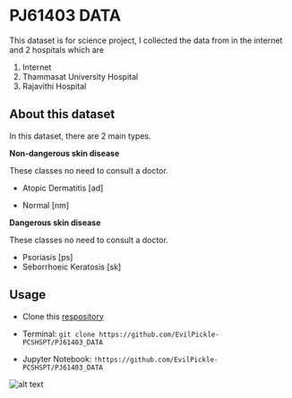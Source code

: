 # PJ61403 DATA
This dataset is for science project, I collected the data from in the internet and 2 hospitals which are
 1. Internet
 2. Thammasat University Hospital
 3. Rajavithi Hospital

## About this dataset

In this dataset, there are 2 main types.

**Non-dangerous skin disease**

These classes no need to consult a doctor.
- Atopic Dermatitis [ad]

- Normal [nm]


**Dangerous skin disease**

These classes no need to consult a doctor.

* Psoriasis [ps]
* Seborrhoeic Keratosis [sk]

## Usage
* Clone this [respository](https://github.com/EvilPickle-PCSHSPT/PJ61403_DATA)

* Terminal: `git clone https://github.com/EvilPickle-PCSHSPT/PJ61403_DATA`

* Jupyter Notebook: `!https://github.com/EvilPickle-PCSHSPT/PJ61403_DATA`

![alt text]()
